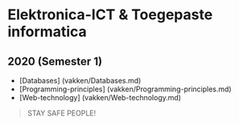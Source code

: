 # Elektronica-ICT & Toegepaste informatica
## 2020 (Semester 1)

- [Databases] (vakken/Databases.md)
- [Programming-principles] (vakken/Programming-principles.md)
- [Web-technology] (vakken/Web-technology.md)

> STAY SAFE PEOPLE! 